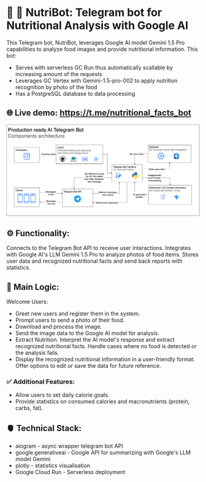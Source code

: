 # 🤖 🥦 NutriBot: Telegram bot for Nutritional Analysis with Google AI
This Telegram bot, NutriBot, leverages Google AI model Gemini 1.5 Pro capabilities to analyze food images and provide nutritional information.
This bot:
* Serves with serverless GC Run thus automatically scallable by increasing amount of the requests
* Leverages GC Vertex with Gemini-1.5-pro-002 to apply nutrition recognition by photo of the food
* Has a PostgreSQL database to data processing

## 🌐 Live demo: https://t.me/nutritional_facts_bot
![Components Architecture](https://github.com/NikitiusIvanov/nutri-bot/blob/main/schemes/components.drawio.png)

## ⚙️ Functionality:
Connects to the Telegram Bot API to receive user interactions.
Integrates with Google AI's LLM Gemini 1.5 Pro to analyze photos of food items.
Stores user data and recognized nutritional facts and send back reports with statistics.

## 🧠 Main Logic:
Welcome Users:

* Greet new users and register them in the system.
* Prompt users to send a photo of their food.
* Download and process the image.
* Send the image data to the Google AI model for analysis.
* Extract Nutrition. Interpret the AI model's response and extract recognized nutritional facts.
Handle cases where no food is detected or the analysis fails.
* Display the recognized nutritional information in a user-friendly format.
Offer options to edit or save the data for future reference.

### ✅ Additional Features:
* Allow users to set daily calorie goals.
* Provide statistics on consumed calories and macronutrients (protein, carbs, fat).

## 🫀 Technical Stack:
* aiogram - async wrapper telegram bot API
* google.generativeai - Google API for summarizing with Google's LLM model Gemini
* plotly - statistics visualisation
* Google Cloud Run - Serverless deployment
